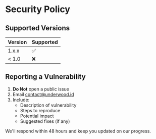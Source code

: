 # Security Policy

## Supported Versions

| Version | Supported          |
| ------- | ------------------ |
| 1.x.x   | :white_check_mark: |
| < 1.0   | :x:                |

## Reporting a Vulnerability

1. **Do Not** open a public issue
2. Email <contact@underwood.id>
3. Include:
   - Description of vulnerability
   - Steps to reproduce
   - Potential impact
   - Suggested fixes (if any)

We'll respond within 48 hours and keep you updated on our progress.
